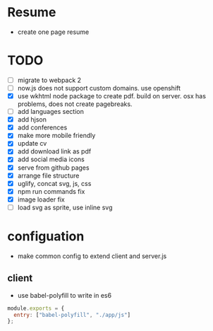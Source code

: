 # Resume
 - create one page resume
 
# TODO
- [ ] migrate to webpack 2
- [ ] now.js does not support custom domains. use openshift
- [x] use wkhtml node package to create pdf. build on server. osx has problems, does not create pagebreaks.
- [ ] add languages section
- [x] add hjson
- [x] add conferences
- [x] make more mobile friendly
- [x] update cv
- [x] add download link as pdf
- [x] add social media icons
- [x] serve from github pages
- [x] arrange file structure
- [x] uglify, concat svg, js, css
- [x] npm run commands fix
- [x] image loader fix	
- [ ] load svg as sprite, use inline svg

# configuation
- make common config to extend client and server.js

## client
- use babel-polyfill to write in es6
```javascript
module.exports = {
  entry: ["babel-polyfill", "./app/js"]
};
```

